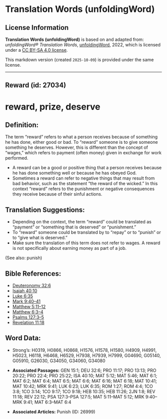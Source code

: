 # Translation Words (unfoldingWord)

## License Information

**Translation Words (unfoldingWord)** is based on and adapted from: _unfoldingWord® Translation Words_, [unfoldingWord](https://unfoldingword.org/utw), 2022, which is licensed under a [CC BY-SA 4.0 license](https://creativecommons.org/licenses/by-sa/4.0/legalcode.en).

This markdown version (created `2025-10-09`) is provided under the same license.



--------------------------------

## Reward (id: 27034)

reward, prize, deserve
======================

Definition:
-----------

The term “reward” refers to what a person receives because of something he has done, either good or bad. To “reward” someone is to give someone something he deserves. However, this is different than the concept of “wages,” which refers to payment (often money) given in exchange for work performed.

* A reward can be a good or positive thing that a person receives because he has done something well or because he has obeyed God.
* Sometimes a reward can refer to negative things that may result from bad behavior, such as the statement “the reward of the wicked.” In this context “reward” refers to the punishment or negative consequences they receive because of their sinful actions.

Translation Suggestions:
------------------------

* Depending on the context, the term “reward” could be translated as “payment” or “something that is deserved” or “punishment.”
* To “reward” someone could be translated by to “repay” or to “punish” or to “give what is deserved.”
* Make sure the translation of this term does not refer to wages. A reward is not specifically about earning money as part of a job.

(See also: punish)

Bible References:
-----------------

* [Deuteronomy 32:6](https://ref.ly/Deut32:6)
* [Isaiah 40:10](https://ref.ly/Isa40:10)
* [Luke 6:35](https://ref.ly/Luke6:35)
* [Mark 9:40–41](https://ref.ly/Mark9:40-Mark9:41)
* [Matthew 5:11–12](https://ref.ly/Matt5:11-Matt5:12)
* [Matthew 6:3–4](https://ref.ly/Matt6:3-Matt6:4)
* [Psalms 127:3–5](https://ref.ly/Ps127:3-Ps127:5)
* [Revelation 11:18](https://ref.ly/Rev11:18)

Word Data:
----------

* Strong’s: H0319, H0866, H0868, H1576, H1578, H1580, H4909, H4991, H5023, H6118, H6468, H6529, H7938, H7939, H7999, G04690, G05140, G05910, G26030, G34050, G34060, G34080

* **Associated Passages:** GEN 15:1; DEU 32:6; PRO 11:17; PRO 13:13; PRO 20:22; PRO 22:4; PRO 25:22; ISA 40:10; MAT 5:12; MAT 5:46; MAT 6:1; MAT 6:2; MAT 6:4; MAT 6:5; MAT 6:6; MAT 6:16; MAT 6:18; MAT 10:41; MAT 10:42; MRK 9:41; LUK 6:23; LUK 6:35; ROM 1:27; ROM 4:4; 1CO 3:8; 1CO 3:14; 1CO 9:17; 1CO 9:18; HEB 10:35; HEB 11:26; 2JN 1:8; REV 11:18; REV 22:12; PSA 127:3–PSA 127:5; MAT 5:11–MAT 5:12; MRK 9:40–MRK 9:41; MAT 6:3–MAT 6:4
* **Associated Articles:** Punish (ID: 26999)

